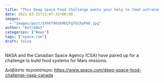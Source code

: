 ```yaml
---
title: "This Deep Space Food Challenge wants your help to feed astronauts of the future"
date: 2021-03-31T22:07:32+00:00
images:
  - "images/post/SXhKf9KdkMEQfqTGCRaPK6.jpg"
author: "AstroBot"
categories: ["News"]
tags: ["space.com"]
draft: false
---
```


NASA and the Canadian Space Agency (CSA) have paired up for a challenge to build food systems for Mars missions. 

Διαβάστε περισσότερα: https://www.space.com/deep-space-food-challenge-nasa-canada
